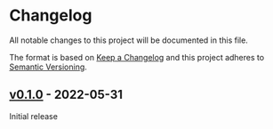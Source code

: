 # Changelog

All notable changes to this project will be documented in this file.

The format is based on [Keep a Changelog](http://keepachangelog.com/en/1.0.0/)
and this project adheres to [Semantic
Versioning](http://semver.org/spec/v2.0.0.html).


## [v0.1.0] - 2022-05-31

Initial release


[v0.1.0]: https://github.com/cirrus-geo/cirrus-geo/cirrus/tree/v0.1.0

